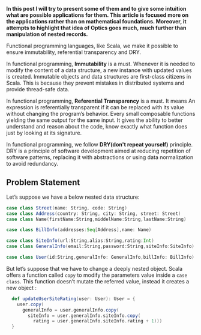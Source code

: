 **In this post I will try to present some of them and to give some intuition what are possible applications for them. This article is focused more on the applications rather than on mathematical foundations. Moreover, it attempts to highlight that idea of Optics goes much, much further than manipulation of nested records.**

Functional programming languages, like Scala, we make it possible to ensure immutability, referential transparency and DRY.
 
In functional programming, **Immutability** is a must. Whenever it is needed to modify the content of a data structure, a new instance with updated values is created. Immutable objects and data structures are first-class citizens in Scala. This is because they prevent mistakes in distributed systems and provide thread-safe data.

In functional programming, **Referential Transparency** is a must. It means An expression is referentially transparent if it can be replaced with its value without changing the program’s behavior. Every small composable functions yielding the same output for the same input. It gives the ability to better understand and reason about the code, know exactly what function does just by looking at its signature.

In functional programming, we follow **DRY(don't repeat yourself)** principle. DRY is a principle of software development aimed at reducing repetition of software patterns, replacing it with abstractions or using data normalization to avoid redundancy. 

## Problem Statement
Let’s suppose we have a below nested data structure:
```scala
case class Street(name: String, code: String)
case class Address(country: String, city: String, street: Street)
case class Name(firstName:String,middelName:String,lastName:String)

case class BillInfo(addresses:Seq[Address],name: Name)

case class SiteInfo(url:String,alias:String,rating:Int)
case class GeneralInfo(email:String,password:String,siteInfo:SiteInfo)

case class User(id:String,generalInfo: GeneralInfo,billInfo: BillInfo)

```
But let’s suppose that we have to change a deeply nested object. Scala offers a function called `copy` to modify the parameters value inside a `case class`. This function doesn’t mutate the referred value, instead it creates a new object :

```scala
  def updateUserSiteRating(user: User): User = {
    user.copy(
      generalInfo = user.generalInfo.copy(
        siteInfo = user.generalInfo.siteInfo.copy(
          rating = user.generalInfo.siteInfo.rating + 1)))
  }
```
<!--stackedit_data:
eyJoaXN0b3J5IjpbLTk1ODA0MDYxOCw0MDE3OTI5MTEsNzE2NT
IwMDg4LC0zNjY4MDQ1MDMsLTE3MDA0MjgzMDEsMTUxMjQ4NTMw
OCwxMjc2ODU2MjYsLTIwMjcxOTc5ODUsMTQwMTY4NjY2MiwtMT
E0MDE5MjQ5NywtNTIzMDIxNzgzLC0yNTQxNjI2NSwtMTI5ODI5
NjQ5Niw0MjE5MzA1ODAsLTIxNDU3MDYxNjIsMzg5MDE0MSwtMT
k5OTk1Njg5MCwyMDg0ODM1NDg3LC0xNDE0ODA4Njg2LC03MzY0
OTAyMzNdfQ==
-->